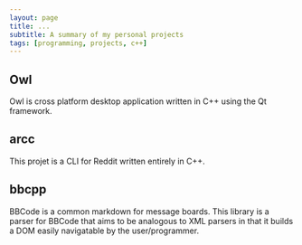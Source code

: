 ```yaml
---
layout: page
title: ...
subtitle: A summary of my personal projects
tags: [programming, projects, c++]
---
```


## Owl

Owl is cross platform desktop application written in C++ using the Qt framework.

## arcc

This projet is a CLI for Reddit written entirely in C++.

## bbcpp

BBCode is a common markdown for message boards. This library is a parser for BBCode that aims to be analogous to XML parsers in that it builds a DOM easily navigatable by the user/programmer.

